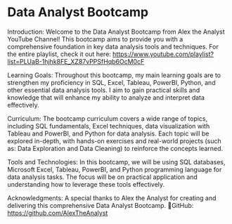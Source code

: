 # Data Analyst Bootcamp

Introduction:
Welcome to the Data Analyst Bootcamp from Alex the Analyst YouTube Channel! This bootcamp aims to provide you with a comprehensive foundation in key data analysis tools and techniques.
For the entire playlist, check it out here: https://www.youtube.com/playlist?list=PLUaB-1hjhk8FE_XZ87vPPSfHqb6OcM0cF

Learning Goals:
Throughout this bootcamp, my main learning goals are to strengthen my proficiency in SQL, Excel, Tableau, PowerBI, Python, and other essential data analysis tools.
I aim to gain practical skills and knowledge that will enhance my ability to analyze and interpret data effectively.

Curriculum:
The bootcamp curriculum covers a wide range of topics, including SQL fundamentals, Excel techniques, data visualization with Tableau and PowerBI, and Python for data analysis.
Each topic will be explored in-depth, with hands-on exercises and real-world projects (such as: Data Exploration and Data Cleaning) to reinforce the concepts learned.

Tools and Technologies:
In this bootcamp, we will be using  SQL databases, Microsoft Excel, Tableau, PowerBI, and Python programming language for data analysis tasks.
The focus will be on practical application and understanding how to leverage these tools effectively.

Acknowledgments:
A special thanks to Alex the Analyst  for creating and delivering this comprehensive Data Analyst Bootcamp. 
💾GitHub: https://github.com/AlexTheAnalyst




